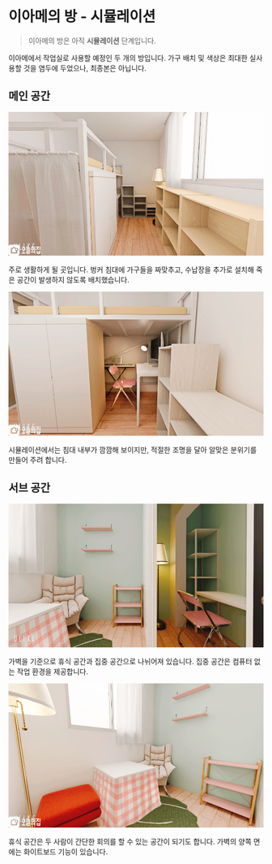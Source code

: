 # 이아메의 방 - 시뮬레이션

> 이아메의 방은 아직 **시뮬레이션** 단계입니다.

이아메에서 작업실로 사용할 예정인 두 개의 방입니다. 가구 배치 및 색상은 최대한 실사용할 것을 염두에 두었으나, 최종본은 아닙니다.

## 메인 공간

![1_front.png](./assets/1_front.jpeg)

주로 생활하게 될 곳입니다. 벙커 침대에 가구들을 짜맞추고, 수납장을 추가로 설치해 죽은 공간이 발생하지 않도록 배치했습니다.

![1_inside.png](./assets/1_inside.jpeg)

시뮬레이션에서는 침대 내부가 깜깜해 보이지만, 적절한 조명을 달아 알맞은 분위기를 만들어 주려 합니다.

## 서브 공간

![2_front.png](./assets/2_front.jpeg)

가벽을 기준으로 휴식 공간과 집중 공간으로 나뉘어져 있습니다. 집중 공간은 컴퓨터 없는 작업 환경을 제공합니다.

![2_inside.png](./assets/2_inside.jpeg)

휴식 공간은 두 사람이 간단한 회의를 할 수 있는 공간이 되기도 합니다. 가벽의 양쪽 면에는 화이트보드 기능이 있습니다.